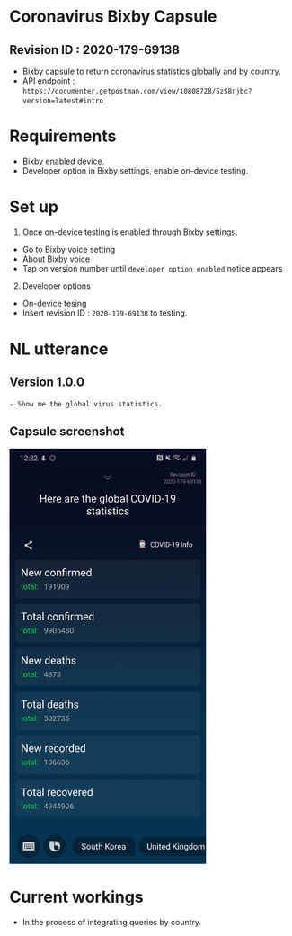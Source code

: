 # Coronavirus Bixby Capsule
 ## Revision ID : 2020-179-69138
 - Bixby capsule to return coronavirus statistics globally and by country.
 - API endpoint : `https://documenter.getpostman.com/view/10808728/SzS8rjbc?version=latest#intro`

# Requirements
 - Bixby enabled device.
 - Developer option in Bixby settings, enable on-device testing. 

# Set up
 1. Once on-device testing is enabled through Bixby settings.
   - Go to Bixby voice setting
   - About Bixby voice
   - Tap on version number until `developer option enabled` notice appears
 2. Developer options
   - On-device tesing
   - Insert revision ID : `2020-179-69138` to testing.

# NL utterance
 ## Version 1.0.0
    - Show me the global virus statistics.
 ## Capsule screenshot
 <img src="playground.covid19/screenshots/version1.jpg" alt="Screenshot" width="350"/>

# Current workings
 - In the process of integrating queries by country.
